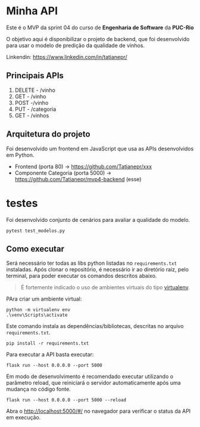 # Minha API

Este é o MVP da sprint 04 do curso de **Engenharia de Software** da **PUC-Rio**

O objetivo aqui é disponibilizar o projeto de backend, que foi desenvolvido para usar o modelo de predição da qualidade de vinhos.

Linkendin: https://www.linkedin.com/in/tatianepr/



## Principais APIs

1) DELETE - /vinho
2) GET - /vinho
3) POST -/vinho
4) PUT - /categoria 
5) GET - /vinhos

## Arquitetura do projeto

Foi desenvolvido um frontend em JavaScript que usa as APIs desenvolvidos em Python. 

- Frontend (porta 80) -> https://github.com/Tatianepr/xxx
- Componente Categoria (porta 5000) -> https://github.com/Tatianepr/mvp4-backend (esse)

# testes

Foi desenvolvido conjunto de cenários para avaliar a qualidade do modelo.

```
pytest test_modelos.py

```

## Como executar 


Será necessário ter todas as libs python listadas no `requirements.txt` instaladas.
Após clonar o repositório, é necessário ir ao diretório raiz, pelo terminal, para poder executar os comandos descritos abaixo.

> É fortemente indicado o uso de ambientes virtuais do tipo [virtualenv](https://virtualenv.pypa.io/en/latest/installation.html).

PAra criar um ambiente virtual: 

```
python -m virtualenv env
.\venv\Scripts\activate
```

Este comando instala as dependências/bibliotecas, descritas no arquivo `requirements.txt`.
```
pip install -r requirements.txt
```


Para executar a API  basta executar:

```
flask run --host 0.0.0.0 --port 5000
```

Em modo de desenvolvimento é recomendado executar utilizando o parâmetro reload, que reiniciará o servidor
automaticamente após uma mudança no código fonte. 

```
flask run --host 0.0.0.0 --port 5000 --reload
```

Abra o [http://localhost:5000/#/](http://localhost:5000/#/) no navegador para verificar o status da API em execução.

